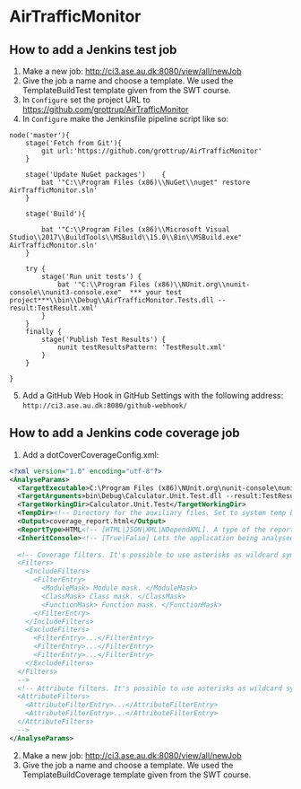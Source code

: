 # AirTrafficMonitor

## How to add a Jenkins test job

1. Make a new job: http://ci3.ase.au.dk:8080/view/all/newJob
2. Give the job a name and choose a template. We used the TemplateBuildTest template given from the SWT course.
3. In `Configure` set the project URL to https://github.com/grottrup/AirTrafficMonitor
4. In `Configure` make the Jenkinsfile pipeline script like so:

``` Jenkinsfile
node('master'){
    stage('Fetch from Git'){
        git url:'https://github.com/grottrup/AirTrafficMonitor'
    }
    
    stage('Update NuGet packages')    {
        bat '"C:\\Program Files (x86)\\NuGet\\nuget" restore AirTrafficMonitor.sln'
    }
    
    stage('Build'){
    
        bat '"C:\\Program Files (x86)\\Microsoft Visual Studio\\2017\\BuildTools\\MSBuild\\15.0\\Bin\\MSBuild.exe" AirTrafficMonitor.sln'
    }
    
    try {
        stage('Run unit tests') {
            bat '"C:\\Program Files (x86)\\NUnit.org\\nunit-console\\nunit3-console.exe"  *** your test project***\\bin\\Debug\\AirTrafficMonitor.Tests.dll --result:TestResult.xml'
        }
    }
    finally {
        stage('Publish Test Results') {
            nunit testResultsPattern: 'TestResult.xml'
        }
    }
    
}
```

5. Add a GitHub Web Hook in GitHub Settings with the following address: `http://ci3.ase.au.dk:8080/github-webhook/`

## How to add a Jenkins code coverage job

1. Add a dotCoverCoverageConfig.xml:

``` XML
<?xml version="1.0" encoding="utf-8"?>
<AnalyseParams>
  <TargetExecutable>C:\Program Files (x86)\NUnit.org\nunit-console\nunit3-console.exe</TargetExecutable>
  <TargetArguments>bin\Debug\Calculator.Unit.Test.dll --result:TestResult.xml</TargetArguments>
  <TargetWorkingDir>Calculator.Unit.Test</TargetWorkingDir>
  <TempDir><!-- Directory for the auxiliary files. Set to system temp by default. --></TempDir>
  <Output>coverage_report.html</Output>
  <ReportType>HTML<!-- [HTML|JSON|XML|NDependXML]. A type of the report. XML by default. --></ReportType>
  <InheritConsole><!-- [True|False] Lets the application being analysed to inherit dotCover console. True by default. --> </InheritConsole>
  
  <!-- Coverage filters. It's possible to use asterisks as wildcard symbols.
  <Filters>
    <IncludeFilters>
      <FilterEntry>
        <ModuleMask> Module mask. </ModuleMask>
        <ClassMask> Class mask. </ClassMask>
        <FunctionMask> Function mask. </FunctionMask>
      </FilterEntry>
    </IncludeFilters>
    <ExcludeFilters>
      <FilterEntry>...</FilterEntry>
      <FilterEntry>...</FilterEntry>
      <FilterEntry>...</FilterEntry>
    </ExcludeFilters>
  </Filters>
  -->
  <!-- Attribute filters. It's possible to use asterisks as wildcard symbols.
  <AttributeFilters>
    <AttributeFilterEntry>...</AttributeFilterEntry>
    <AttributeFilterEntry>...</AttributeFilterEntry>
  </AttributeFilters>
  -->
</AnalyseParams>
```

2. Make a new job: http://ci3.ase.au.dk:8080/view/all/newJob
3. Give the job a name and choose a template. We used the TemplateBuildCoverage template given from the SWT course.
